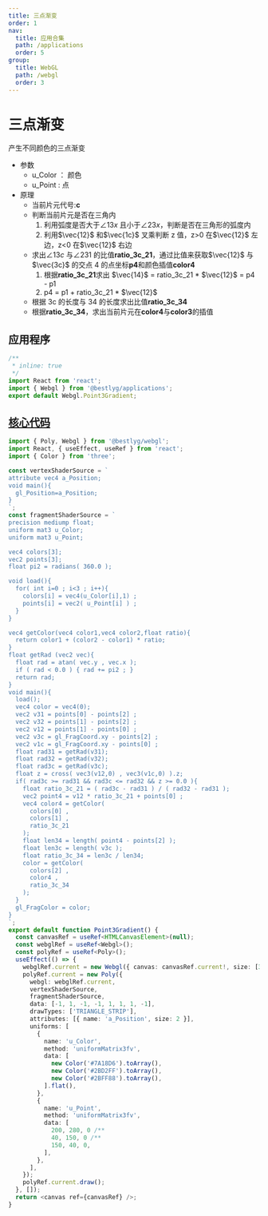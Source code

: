 ```yaml
---
title: 三点渐变
order: 1
nav:
  title: 应用合集
  path: /applications
  order: 5
group:
  title: WebGL
  path: /webgl
  order: 3
---
```


# 三点渐变

产生不同颜色的三点渐变

- 参数
  - u_Color ： 颜色
  - u_Point : 点
- 原理
  - 当前片元代号:**c**
  - 判断当前片元是否在三角内
    1. 利用弧度是否大于$\angle13x$ 且小于$\angle23x$，判断是否在三角形的弧度内
    1. 利用$\vec{12}$ 和$\vec{1c}$ 叉乘判断 z 值，z>0 在$\vec{12}$ 左边，z<0 在$\vec{12}$ 右边
  - 求出$\angle13c$ 与$\angle231$ 的比值**ratio_3c_21**，通过比值来获取$\vec{12}$ 与$\vec{3c}$ 的交点 4 的点坐标**p4**和颜色插值**color4**
    1. 根据**ratio_3c_21**求出 $\vec{14}$ = ratio_3c_21 \* $\vec{12}$ = p4 - p1
    1. p4 = p1 + ratio_3c_21 \* $\vec{12}$
  - 根据 3c 的长度与 34 的长度求出比值**ratio_3c_34**
  - 根据**ratio_3c_34**，求出当前片元在**color4**与**color3**的插值

## 应用程序

```jsx
/**
 * inline: true
 */
import React from 'react';
import { Webgl } from '@bestlyg/applications';
export default Webgl.Point3Gradient;
```

## [核心代码](https://gitee.com/bestlyg/bestlyg/tree/master/packages/applications/src/webgl/gradients/Point3Gradient.tsx)

```ts
import { Poly, Webgl } from '@bestlyg/webgl';
import React, { useEffect, useRef } from 'react';
import { Color } from 'three';

const vertexShaderSource = `
attribute vec4 a_Position;
void main(){
  gl_Position=a_Position;
}
`;
const fragmentShaderSource = `
precision mediump float;
uniform mat3 u_Color;
uniform mat3 u_Point;

vec4 colors[3];
vec2 points[3];
float pi2 = radians( 360.0 );

void load(){
  for( int i=0 ; i<3 ; i++){
    colors[i] = vec4(u_Color[i],1) ;
    points[i] = vec2( u_Point[i] ) ;
  }
}

vec4 getColor(vec4 color1,vec4 color2,float ratio){
  return color1 + (color2 - color1) * ratio;
}
float getRad (vec2 vec){
  float rad = atan( vec.y , vec.x );
  if ( rad < 0.0 ) { rad += pi2 ; }
  return rad;
}
void main(){
  load();
  vec4 color = vec4(0);
  vec2 v31 = points[0] - points[2] ;
  vec2 v32 = points[1] - points[2] ;
  vec2 v12 = points[1] - points[0] ;
  vec2 v3c = gl_FragCoord.xy - points[2] ;
  vec2 v1c = gl_FragCoord.xy - points[0] ;
  float rad31 = getRad(v31);
  float rad32 = getRad(v32);
  float rad3c = getRad(v3c);
  float z = cross( vec3(v12,0) , vec3(v1c,0) ).z;
  if( rad3c >= rad31 && rad3c <= rad32 && z >= 0.0 ){
    float ratio_3c_21 = ( rad3c - rad31 ) / ( rad32 - rad31 );
    vec2 point4 = v12 * ratio_3c_21 + points[0] ;
    vec4 color4 = getColor(
      colors[0] ,
      colors[1] ,
      ratio_3c_21
    );
    float len34 = length( point4 - points[2] );
    float len3c = length( v3c );
    float ratio_3c_34 = len3c / len34;
    color = getColor(
      colors[2] ,
      color4 ,
      ratio_3c_34
    );
  }
  gl_FragColor = color;
}
`;
export default function Point3Gradient() {
  const canvasRef = useRef<HTMLCanvasElement>(null);
  const webglRef = useRef<Webgl>();
  const polyRef = useRef<Poly>();
  useEffect(() => {
    webglRef.current = new Webgl({ canvas: canvasRef.current!, size: [300, 300] });
    polyRef.current = new Poly({
      webgl: webglRef.current,
      vertexShaderSource,
      fragmentShaderSource,
      data: [-1, 1, -1, -1, 1, 1, 1, -1],
      drawTypes: ['TRIANGLE_STRIP'],
      attributes: [{ name: 'a_Position', size: 2 }],
      uniforms: [
        {
          name: 'u_Color',
          method: 'uniformMatrix3fv',
          data: [
            new Color('#7A18D6').toArray(),
            new Color('#2BD2FF').toArray(),
            new Color('#2BFF88').toArray(),
          ].flat(),
        },
        {
          name: 'u_Point',
          method: 'uniformMatrix3fv',
          data: [
            200, 280, 0 /**                                                                     */,
            40, 150, 0 /**                                                                    */,
            150, 40, 0,
          ],
        },
      ],
    });
    polyRef.current.draw();
  }, []);
  return <canvas ref={canvasRef} />;
}
```
